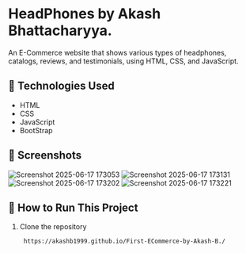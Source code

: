 # HeadPhones by Akash Bhattacharyya.

An E-Commerce website that shows various types of headphones, catalogs, reviews, and testimonials,  using HTML, CSS, and JavaScript.


## 🔧 Technologies Used

- HTML
- CSS
- JavaScript
- BootStrap

## 📸 Screenshots
![Screenshot 2025-06-17 173053](https://github.com/user-attachments/assets/81310b80-1a14-423e-9de6-fed2f8faed3f)
![Screenshot 2025-06-17 173131](https://github.com/user-attachments/assets/690ff4f4-1631-425a-a890-27b73df136b1)
![Screenshot 2025-06-17 173202](https://github.com/user-attachments/assets/1fa19377-671c-490a-8923-ecf73031d5c4)
![Screenshot 2025-06-17 173221](https://github.com/user-attachments/assets/8b2aba77-19da-42fb-b216-31f9481c53fd)




## 🚀 How to Run This Project

1. Clone the repository  
   ```bash
    https://akashb1999.github.io/First-ECommerce-by-Akash-B./
